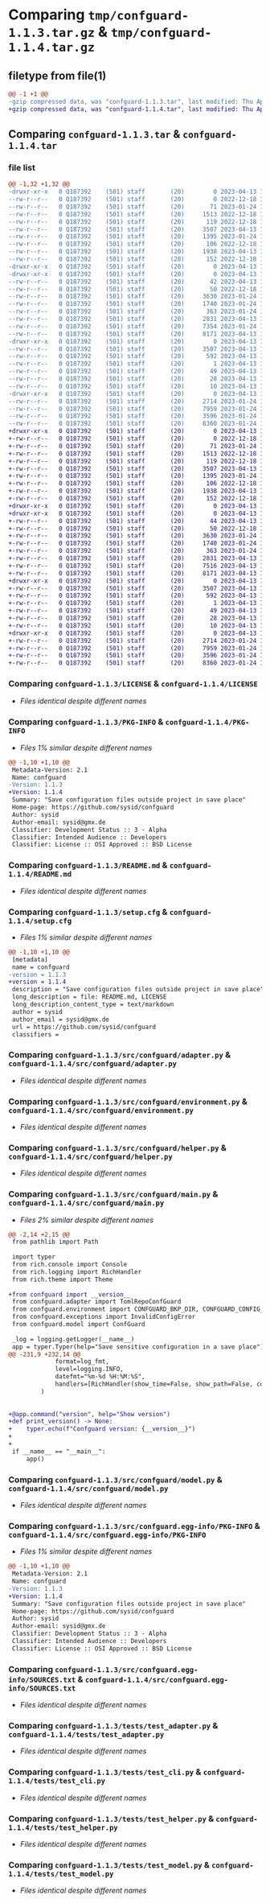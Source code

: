 # Comparing `tmp/confguard-1.1.3.tar.gz` & `tmp/confguard-1.1.4.tar.gz`

## filetype from file(1)

```diff
@@ -1 +1 @@
-gzip compressed data, was "confguard-1.1.3.tar", last modified: Thu Apr 13 13:41:10 2023, max compression
+gzip compressed data, was "confguard-1.1.4.tar", last modified: Thu Apr 13 14:07:43 2023, max compression
```

## Comparing `confguard-1.1.3.tar` & `confguard-1.1.4.tar`

### file list

```diff
@@ -1,32 +1,32 @@
-drwxr-xr-x   0 Q187392    (501) staff       (20)        0 2023-04-13 13:41:10.374081 confguard-1.1.3/
--rw-r--r--   0 Q187392    (501) staff       (20)        0 2022-12-18 10:14:52.000000 confguard-1.1.3/AUTHORS
--rw-r--r--   0 Q187392    (501) staff       (20)       71 2023-01-24 18:57:00.000000 confguard-1.1.3/CHANGELOG.md
--rw-r--r--   0 Q187392    (501) staff       (20)     1513 2022-12-18 10:14:52.000000 confguard-1.1.3/LICENSE
--rw-r--r--   0 Q187392    (501) staff       (20)      119 2022-12-18 10:14:52.000000 confguard-1.1.3/MANIFEST.in
--rw-r--r--   0 Q187392    (501) staff       (20)     3507 2023-04-13 13:41:10.374208 confguard-1.1.3/PKG-INFO
--rw-r--r--   0 Q187392    (501) staff       (20)     1395 2023-01-24 18:57:00.000000 confguard-1.1.3/README.md
--rw-r--r--   0 Q187392    (501) staff       (20)      106 2022-12-18 10:14:52.000000 confguard-1.1.3/pyproject.toml
--rw-r--r--   0 Q187392    (501) staff       (20)     1938 2023-04-13 13:41:10.375120 confguard-1.1.3/setup.cfg
--rw-r--r--   0 Q187392    (501) staff       (20)      152 2022-12-18 10:14:52.000000 confguard-1.1.3/setup.py
-drwxr-xr-x   0 Q187392    (501) staff       (20)        0 2023-04-13 13:41:10.325770 confguard-1.1.3/src/
-drwxr-xr-x   0 Q187392    (501) staff       (20)        0 2023-04-13 13:41:10.359435 confguard-1.1.3/src/confguard/
--rw-r--r--   0 Q187392    (501) staff       (20)       42 2023-04-13 13:40:26.000000 confguard-1.1.3/src/confguard/__init__.py
--rw-r--r--   0 Q187392    (501) staff       (20)       50 2022-12-18 10:14:52.000000 confguard-1.1.3/src/confguard/__main__.py
--rw-r--r--   0 Q187392    (501) staff       (20)     3630 2023-01-24 18:57:00.000000 confguard-1.1.3/src/confguard/adapter.py
--rw-r--r--   0 Q187392    (501) staff       (20)     1740 2023-01-24 18:57:00.000000 confguard-1.1.3/src/confguard/environment.py
--rw-r--r--   0 Q187392    (501) staff       (20)      363 2023-01-24 18:57:00.000000 confguard-1.1.3/src/confguard/exceptions.py
--rw-r--r--   0 Q187392    (501) staff       (20)     2831 2023-04-13 12:56:13.000000 confguard-1.1.3/src/confguard/helper.py
--rw-r--r--   0 Q187392    (501) staff       (20)     7354 2023-01-24 18:57:00.000000 confguard-1.1.3/src/confguard/main.py
--rw-r--r--   0 Q187392    (501) staff       (20)     8171 2023-04-13 13:41:01.000000 confguard-1.1.3/src/confguard/model.py
-drwxr-xr-x   0 Q187392    (501) staff       (20)        0 2023-04-13 13:41:10.366710 confguard-1.1.3/src/confguard.egg-info/
--rw-r--r--   0 Q187392    (501) staff       (20)     3507 2023-04-13 13:41:09.000000 confguard-1.1.3/src/confguard.egg-info/PKG-INFO
--rw-r--r--   0 Q187392    (501) staff       (20)      592 2023-04-13 13:41:10.000000 confguard-1.1.3/src/confguard.egg-info/SOURCES.txt
--rw-r--r--   0 Q187392    (501) staff       (20)        1 2023-04-13 13:41:09.000000 confguard-1.1.3/src/confguard.egg-info/dependency_links.txt
--rw-r--r--   0 Q187392    (501) staff       (20)       49 2023-04-13 13:41:09.000000 confguard-1.1.3/src/confguard.egg-info/entry_points.txt
--rw-r--r--   0 Q187392    (501) staff       (20)       28 2023-04-13 13:41:09.000000 confguard-1.1.3/src/confguard.egg-info/requires.txt
--rw-r--r--   0 Q187392    (501) staff       (20)       10 2023-04-13 13:41:09.000000 confguard-1.1.3/src/confguard.egg-info/top_level.txt
-drwxr-xr-x   0 Q187392    (501) staff       (20)        0 2023-04-13 13:41:10.373654 confguard-1.1.3/tests/
--rw-r--r--   0 Q187392    (501) staff       (20)     2714 2023-01-24 18:57:00.000000 confguard-1.1.3/tests/test_adapter.py
--rw-r--r--   0 Q187392    (501) staff       (20)     7959 2023-01-24 18:57:00.000000 confguard-1.1.3/tests/test_cli.py
--rw-r--r--   0 Q187392    (501) staff       (20)     3596 2023-01-24 18:57:00.000000 confguard-1.1.3/tests/test_helper.py
--rw-r--r--   0 Q187392    (501) staff       (20)     8360 2023-01-24 18:57:00.000000 confguard-1.1.3/tests/test_model.py
+drwxr-xr-x   0 Q187392    (501) staff       (20)        0 2023-04-13 14:07:43.913418 confguard-1.1.4/
+-rw-r--r--   0 Q187392    (501) staff       (20)        0 2022-12-18 10:14:52.000000 confguard-1.1.4/AUTHORS
+-rw-r--r--   0 Q187392    (501) staff       (20)       71 2023-01-24 18:57:00.000000 confguard-1.1.4/CHANGELOG.md
+-rw-r--r--   0 Q187392    (501) staff       (20)     1513 2022-12-18 10:14:52.000000 confguard-1.1.4/LICENSE
+-rw-r--r--   0 Q187392    (501) staff       (20)      119 2022-12-18 10:14:52.000000 confguard-1.1.4/MANIFEST.in
+-rw-r--r--   0 Q187392    (501) staff       (20)     3507 2023-04-13 14:07:43.913523 confguard-1.1.4/PKG-INFO
+-rw-r--r--   0 Q187392    (501) staff       (20)     1395 2023-01-24 18:57:00.000000 confguard-1.1.4/README.md
+-rw-r--r--   0 Q187392    (501) staff       (20)      106 2022-12-18 10:14:52.000000 confguard-1.1.4/pyproject.toml
+-rw-r--r--   0 Q187392    (501) staff       (20)     1938 2023-04-13 14:07:43.914145 confguard-1.1.4/setup.cfg
+-rw-r--r--   0 Q187392    (501) staff       (20)      152 2022-12-18 10:14:52.000000 confguard-1.1.4/setup.py
+drwxr-xr-x   0 Q187392    (501) staff       (20)        0 2023-04-13 14:07:43.894894 confguard-1.1.4/src/
+drwxr-xr-x   0 Q187392    (501) staff       (20)        0 2023-04-13 14:07:43.905033 confguard-1.1.4/src/confguard/
+-rw-r--r--   0 Q187392    (501) staff       (20)       44 2023-04-13 14:06:45.000000 confguard-1.1.4/src/confguard/__init__.py
+-rw-r--r--   0 Q187392    (501) staff       (20)       50 2022-12-18 10:14:52.000000 confguard-1.1.4/src/confguard/__main__.py
+-rw-r--r--   0 Q187392    (501) staff       (20)     3630 2023-01-24 18:57:00.000000 confguard-1.1.4/src/confguard/adapter.py
+-rw-r--r--   0 Q187392    (501) staff       (20)     1740 2023-01-24 18:57:00.000000 confguard-1.1.4/src/confguard/environment.py
+-rw-r--r--   0 Q187392    (501) staff       (20)      363 2023-01-24 18:57:00.000000 confguard-1.1.4/src/confguard/exceptions.py
+-rw-r--r--   0 Q187392    (501) staff       (20)     2831 2023-04-13 12:56:13.000000 confguard-1.1.4/src/confguard/helper.py
+-rw-r--r--   0 Q187392    (501) staff       (20)     7516 2023-04-13 14:05:13.000000 confguard-1.1.4/src/confguard/main.py
+-rw-r--r--   0 Q187392    (501) staff       (20)     8171 2023-04-13 13:41:01.000000 confguard-1.1.4/src/confguard/model.py
+drwxr-xr-x   0 Q187392    (501) staff       (20)        0 2023-04-13 14:07:43.909050 confguard-1.1.4/src/confguard.egg-info/
+-rw-r--r--   0 Q187392    (501) staff       (20)     3507 2023-04-13 14:07:43.000000 confguard-1.1.4/src/confguard.egg-info/PKG-INFO
+-rw-r--r--   0 Q187392    (501) staff       (20)      592 2023-04-13 14:07:43.000000 confguard-1.1.4/src/confguard.egg-info/SOURCES.txt
+-rw-r--r--   0 Q187392    (501) staff       (20)        1 2023-04-13 14:07:43.000000 confguard-1.1.4/src/confguard.egg-info/dependency_links.txt
+-rw-r--r--   0 Q187392    (501) staff       (20)       49 2023-04-13 14:07:43.000000 confguard-1.1.4/src/confguard.egg-info/entry_points.txt
+-rw-r--r--   0 Q187392    (501) staff       (20)       28 2023-04-13 14:07:43.000000 confguard-1.1.4/src/confguard.egg-info/requires.txt
+-rw-r--r--   0 Q187392    (501) staff       (20)       10 2023-04-13 14:07:43.000000 confguard-1.1.4/src/confguard.egg-info/top_level.txt
+drwxr-xr-x   0 Q187392    (501) staff       (20)        0 2023-04-13 14:07:43.913042 confguard-1.1.4/tests/
+-rw-r--r--   0 Q187392    (501) staff       (20)     2714 2023-01-24 18:57:00.000000 confguard-1.1.4/tests/test_adapter.py
+-rw-r--r--   0 Q187392    (501) staff       (20)     7959 2023-01-24 18:57:00.000000 confguard-1.1.4/tests/test_cli.py
+-rw-r--r--   0 Q187392    (501) staff       (20)     3596 2023-01-24 18:57:00.000000 confguard-1.1.4/tests/test_helper.py
+-rw-r--r--   0 Q187392    (501) staff       (20)     8360 2023-01-24 18:57:00.000000 confguard-1.1.4/tests/test_model.py
```

### Comparing `confguard-1.1.3/LICENSE` & `confguard-1.1.4/LICENSE`

 * *Files identical despite different names*

### Comparing `confguard-1.1.3/PKG-INFO` & `confguard-1.1.4/PKG-INFO`

 * *Files 1% similar despite different names*

```diff
@@ -1,10 +1,10 @@
 Metadata-Version: 2.1
 Name: confguard
-Version: 1.1.3
+Version: 1.1.4
 Summary: "Save configuration files outside project in save place"
 Home-page: https://github.com/sysid/confguard
 Author: sysid
 Author-email: sysid@gmx.de
 Classifier: Development Status :: 3 - Alpha
 Classifier: Intended Audience :: Developers
 Classifier: License :: OSI Approved :: BSD License
```

### Comparing `confguard-1.1.3/README.md` & `confguard-1.1.4/README.md`

 * *Files identical despite different names*

### Comparing `confguard-1.1.3/setup.cfg` & `confguard-1.1.4/setup.cfg`

 * *Files 1% similar despite different names*

```diff
@@ -1,10 +1,10 @@
 [metadata]
 name = confguard
-version = 1.1.3
+version = 1.1.4
 description = "Save configuration files outside project in save place"
 long_description = file: README.md, LICENSE
 long_description_content_type = text/markdown
 author = sysid
 author_email = sysid@gmx.de
 url = https://github.com/sysid/confguard
 classifiers =
```

### Comparing `confguard-1.1.3/src/confguard/adapter.py` & `confguard-1.1.4/src/confguard/adapter.py`

 * *Files identical despite different names*

### Comparing `confguard-1.1.3/src/confguard/environment.py` & `confguard-1.1.4/src/confguard/environment.py`

 * *Files identical despite different names*

### Comparing `confguard-1.1.3/src/confguard/helper.py` & `confguard-1.1.4/src/confguard/helper.py`

 * *Files identical despite different names*

### Comparing `confguard-1.1.3/src/confguard/main.py` & `confguard-1.1.4/src/confguard/main.py`

 * *Files 2% similar despite different names*

```diff
@@ -2,14 +2,15 @@
 from pathlib import Path
 
 import typer
 from rich.console import Console
 from rich.logging import RichHandler
 from rich.theme import Theme
 
+from confguard import __version__
 from confguard.adapter import TomlRepoConfGuard
 from confguard.environment import CONFGUARD_BKP_DIR, CONFGUARD_CONFIG_FILE, config
 from confguard.exceptions import InvalidConfigError
 from confguard.model import ConfGuard
 
 _log = logging.getLogger(__name__)
 app = typer.Typer(help="Save sensitive configuration in a save place")
@@ -231,9 +232,14 @@
             format=log_fmt,
             level=logging.INFO,
             datefmt="%m-%d %H:%M:%S",
             handlers=[RichHandler(show_time=False, show_path=False, console=console)],
         )
 
 
+@app.command("version", help="Show version")
+def print_version() -> None:
+    typer.echo(f"Confguard version: {__version__}")
+
+
 if __name__ == "__main__":
     app()
```

### Comparing `confguard-1.1.3/src/confguard/model.py` & `confguard-1.1.4/src/confguard/model.py`

 * *Files identical despite different names*

### Comparing `confguard-1.1.3/src/confguard.egg-info/PKG-INFO` & `confguard-1.1.4/src/confguard.egg-info/PKG-INFO`

 * *Files 1% similar despite different names*

```diff
@@ -1,10 +1,10 @@
 Metadata-Version: 2.1
 Name: confguard
-Version: 1.1.3
+Version: 1.1.4
 Summary: "Save configuration files outside project in save place"
 Home-page: https://github.com/sysid/confguard
 Author: sysid
 Author-email: sysid@gmx.de
 Classifier: Development Status :: 3 - Alpha
 Classifier: Intended Audience :: Developers
 Classifier: License :: OSI Approved :: BSD License
```

### Comparing `confguard-1.1.3/src/confguard.egg-info/SOURCES.txt` & `confguard-1.1.4/src/confguard.egg-info/SOURCES.txt`

 * *Files identical despite different names*

### Comparing `confguard-1.1.3/tests/test_adapter.py` & `confguard-1.1.4/tests/test_adapter.py`

 * *Files identical despite different names*

### Comparing `confguard-1.1.3/tests/test_cli.py` & `confguard-1.1.4/tests/test_cli.py`

 * *Files identical despite different names*

### Comparing `confguard-1.1.3/tests/test_helper.py` & `confguard-1.1.4/tests/test_helper.py`

 * *Files identical despite different names*

### Comparing `confguard-1.1.3/tests/test_model.py` & `confguard-1.1.4/tests/test_model.py`

 * *Files identical despite different names*

